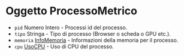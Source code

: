 # Oggetto ProcessoMetrico

* `pid` Numero Intero - Processi id del processo.
* `tipo` Stringa - Tipo di processo (Browser o scheda o GPU etc.).
* `memoria` [InfoMemoria](memory-info.md) - Informazioni della memoria per il processo.
* `cpu` [UsoCPU](cpu-usage.md) - Uso di CPU del processo.